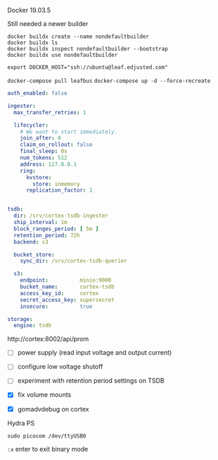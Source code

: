 

Docker 19.03.5

Still needed a newer builder

```
docker buildx create --name nondefaultbuilder
docker buildx ls
docker buildx inspect nondefaultbuilder --bootstrap
docker buildx use nondefaultbuilder
```

`export DOCKER_HOST="ssh://ubuntu@leaf.edjusted.com"`

`docker-compose pull leafbus`
`docker-compose up -d --force-recreate`



```yaml
auth_enabled: false

ingester:
  max_transfer_retries: 1

  lifecycler:
    # We want to start immediately.
    join_after: 0
    claim_on_rollout: false
    final_sleep: 0s
    num_tokens: 512
    address: 127.0.0.1
    ring:
      kvstore:
        store: inmemory
      replication_factor: 1


tsdb:
  dir: /srv/cortex-tsdb-ingester
  ship_interval: 1m
  block_ranges_period: [ 5m ]
  retention_period: 72h
  backend: s3

  bucket_store:
    sync_dir: /srv/cortex-tsdb-querier

  s3:
    endpoint:          minio:9000
    bucket_name:       cortex-tsdb
    access_key_id:     cortex
    secret_access_key: supersecret
    insecure:          true

storage:
  engine: tsdb
```

http://cortex:8002/api/prom


  - [ ] power supply (read input voltage and output current)
  - [ ] configure low voltage shutoff
  - [ ] experiment with retention period settings on TSDB
  - [x] fix volume mounts
  - [x] gomadvdebug on cortex 



Hydra PS

`sudo picocom /dev/ttyUSB0`

`:x` enter to exit binary mode
